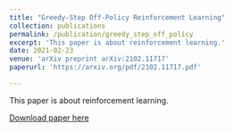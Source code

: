 ```yaml
---
title: "Greedy-Step Off-Policy Reinforcement Learning"
collection: publications
permalink: /publication/greedy_step_off_policy
excerpt: 'This paper is about reinforcement learning.'
date: 2021-02-23
venue: 'arXiv preprint arXiv:2102.11717'
paperurl: 'https://arxiv.org/pdf/2102.11717.pdf'

---
```

This paper is about reinforcement learning.

[Download paper here](https://arxiv.org/pdf/2102.11717.pdf)
